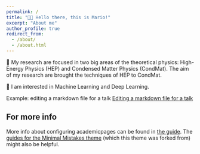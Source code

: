 ```yaml
---
permalink: /
title: "👋🏻 Hello there, this is Mario!"
excerpt: "About me"
author_profile: true
redirect_from: 
  - /about/
  - /about.html
---
```


🔎 My research are focused in two big areas of the theoretical physics: High-Energy Physics (HEP) and Condensed Matter Physics (CondMat). The aim of my research are brought the techniques of HEP to CondMat. 

🤖 I am interested in Machine Learning and Deep Learning. 

Example: editing a markdown file for a talk [Editing a markdown file for a talk](/images/editing-talk.png)

For more info
------
More info about configuring academicpages can be found in [the guide](https://academicpages.github.io/markdown/). The [guides for the Minimal Mistakes theme](https://mmistakes.github.io/minimal-mistakes/docs/configuration/) (which this theme was forked from) might also be helpful.
